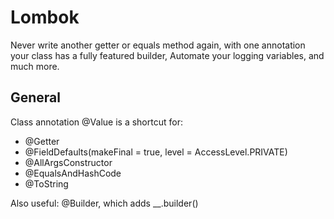 # Lombok

Never write another getter or equals method again, with one annotation your class has a fully featured builder, Automate your logging variables, and much more.

## General

Class annotation @Value is a shortcut for:
- @Getter
- @FieldDefaults(makeFinal = true, level = AccessLevel.PRIVATE)
- @AllArgsConstructor
- @EqualsAndHashCode
- @ToString

Also useful: @Builder, which adds __.builder()